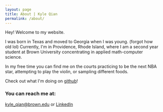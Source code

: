 ```yaml
---
layout: page
title: About | Kyle Qian
permalink: /about/
---
```


Hey! Welcome to my website.

I was born in Texas and moved to Georgia when I was young. (forgot how old lol) Currently, I'm in Providence, Rhode Island, where I am a second year student at Brown University concentrating in applied math-computer science. 

In my free time you can find me on the courts practicing to be the next NBA star, attempting to play the violin, or sampling different foods.

Check out what I'm doing on [github](https://github.com/kqian5)!

### You can reach me at:

[kyle_qian@brown.edu](mailto:kyle_qian@brown.edu) or [LinkedIn](https://www.linkedin.com/in/kyle-q-879814126/)
